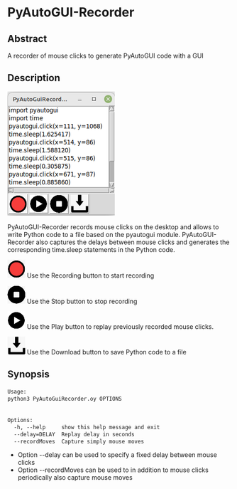 # PyAutoGUI-Recorder
## Abstract
A recorder of mouse clicks to generate PyAutoGUI code with a GUI
## Description
![PyAutoGUI Recorder GUI](images/PyAutoGUI-Recorder.png)

PyAutoGUI-Recorder records mouse clicks on the desktop and allows to write Python code to a file based on the pyautogui module. PyAutoGUI-Recorder also captures the delays between mouse clicks and generates the corresponding time.sleep statements in the Python code.

![Recording button](images/Record.png)
Use the Recording button to start recording


![Stop button](images/Stop.png)
Use the Stop button to stop recording

![Play button](images/Play.png)
Use the Play button to replay previously recorded mouse clicks.

![Download button](images/Download.png)
Use the Download button to save Python code to a file

## Synopsis
```
Usage: 
python3 PyAutoGuiRecorder.oy OPTIONS


Options:
  -h, --help     show this help message and exit
  --delay=DELAY  Replay delay in seconds
  --recordMoves  Capture simply mouse moves

```

- Option --delay can be used to specify a fixed delay between mouse clicks
- Option --recordMoves can be used to in addition to mouse clicks periodically also capture mouse moves
